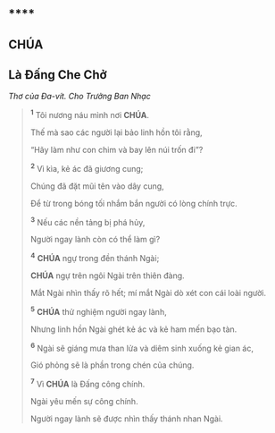 # 

## ****

## CHÚA

## Là Đấng Che Chở
*Thơ của Đa-vít. Cho Trưởng Ban Nhạc*

> <sup><b>1</b></sup> Tôi nương náu mình nơi **CHÚA**.
>
> Thế mà sao các người lại bảo linh hồn tôi rằng,
>
> “Hãy làm như con chim và bay lên núi trốn đi”?
>
> <sup><b>2</b></sup> Vì kìa, kẻ ác đã giương cung;
>
> Chúng đã đặt mũi tên vào dây cung,
>
> Để từ trong bóng tối nhắm bắn người có lòng chính trực.
>
> <sup><b>3</b></sup> Nếu các nền tảng bị phá hủy,
>
> Người ngay lành còn có thể làm gì?
>
> <sup><b>4</b></sup> **CHÚA** ngự trong đền thánh Ngài;
>
> **CHÚA** ngự trên ngôi Ngài trên thiên đàng.
>
> Mắt Ngài nhìn thấy rõ hết; mí mắt Ngài dò xét con cái loài người.
>
> <sup><b>5</b></sup> **CHÚA** thử nghiệm người ngay lành,
>
> Nhưng linh hồn Ngài ghét kẻ ác và kẻ ham mến bạo tàn.
>
> <sup><b>6</b></sup> Ngài sẽ giáng mưa than lửa và diêm sinh xuống kẻ gian ác,
>
> Gió phỏng sẽ là phần trong chén của chúng.
>
> <sup><b>7</b></sup> Vì **CHÚA** là Đấng công chính.
>
> Ngài yêu mến sự công chính.
>
> Người ngay lành sẽ được nhìn thấy thánh nhan Ngài.